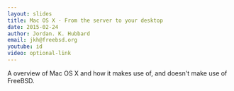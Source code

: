 ```yaml
---
layout: slides
title: Mac OS X - From the server to your desktop
date: 2015-02-24
author: Jordan. K. Hubbard
email: jkh@freebsd.org
youtube: id
video: optional-link
---
```

A overview of Mac OS X and how it makes use of, and doesn't make use of FreeBSD.
